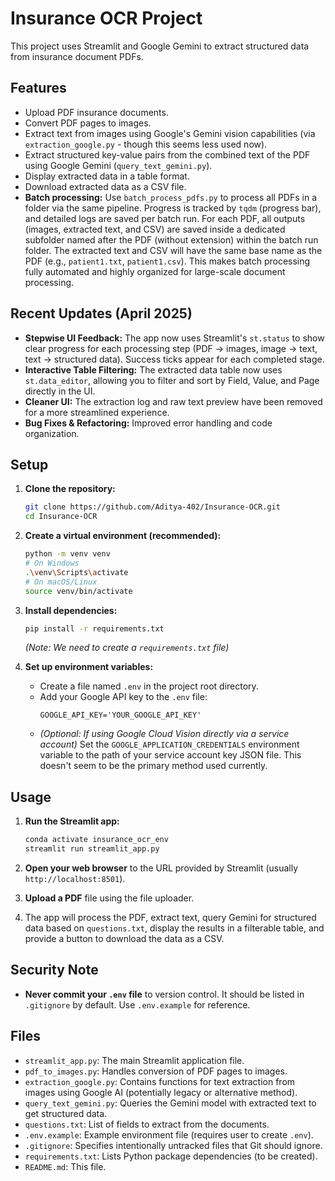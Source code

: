 # Insurance OCR Project

This project uses Streamlit and Google Gemini to extract structured data from insurance document PDFs.

## Features

*   Upload PDF insurance documents.
*   Convert PDF pages to images.
*   Extract text from images using Google's Gemini vision capabilities (via `extraction_google.py` - though this seems less used now).
*   Extract structured key-value pairs from the combined text of the PDF using Google Gemini (`query_text_gemini.py`).
*   Display extracted data in a table format.
*   Download extracted data as a CSV file.
*   **Batch processing:** Use `batch_process_pdfs.py` to process all PDFs in a folder via the same pipeline. Progress is tracked by `tqdm` (progress bar), and detailed logs are saved per batch run. For each PDF, all outputs (images, extracted text, and CSV) are saved inside a dedicated subfolder named after the PDF (without extension) within the batch run folder. The extracted text and CSV will have the same base name as the PDF (e.g., `patient1.txt`, `patient1.csv`). This makes batch processing fully automated and highly organized for large-scale document processing.

## Recent Updates (April 2025)

- **Stepwise UI Feedback:** The app now uses Streamlit's `st.status` to show clear progress for each processing step (PDF → images, image → text, text → structured data). Success ticks appear for each completed stage.
- **Interactive Table Filtering:** The extracted data table now uses `st.data_editor`, allowing you to filter and sort by Field, Value, and Page directly in the UI.
- **Cleaner UI:** The extraction log and raw text preview have been removed for a more streamlined experience.
- **Bug Fixes & Refactoring:** Improved error handling and code organization.

## Setup

1.  **Clone the repository:**
    ```bash
    git clone https://github.com/Aditya-402/Insurance-OCR.git
    cd Insurance-OCR
    ```

2.  **Create a virtual environment (recommended):**
    ```bash
    python -m venv venv
    # On Windows
    .\venv\Scripts\activate
    # On macOS/Linux
    source venv/bin/activate
    ```

3.  **Install dependencies:**
    ```bash
    pip install -r requirements.txt 
    ```
    *(Note: We need to create a `requirements.txt` file)*

4.  **Set up environment variables:**
    *   Create a file named `.env` in the project root directory.
    *   Add your Google API key to the `.env` file:
        ```
        GOOGLE_API_KEY='YOUR_GOOGLE_API_KEY'
        ```
    *   *(Optional: If using Google Cloud Vision directly via a service account)* Set the `GOOGLE_APPLICATION_CREDENTIALS` environment variable to the path of your service account key JSON file. This doesn't seem to be the primary method used currently.

## Usage

1.  **Run the Streamlit app:**
    ```bash
    conda activate insurance_ocr_env
    streamlit run streamlit_app.py
    ```

2.  **Open your web browser** to the URL provided by Streamlit (usually `http://localhost:8501`).

3.  **Upload a PDF** file using the file uploader.

4.  The app will process the PDF, extract text, query Gemini for structured data based on `questions.txt`, display the results in a filterable table, and provide a button to download the data as a CSV.

## Security Note
- **Never commit your `.env` file** to version control. It should be listed in `.gitignore` by default. Use `.env.example` for reference.

## Files

*   `streamlit_app.py`: The main Streamlit application file.
*   `pdf_to_images.py`: Handles conversion of PDF pages to images.
*   `extraction_google.py`: Contains functions for text extraction from images using Google AI (potentially legacy or alternative method).
*   `query_text_gemini.py`: Queries the Gemini model with extracted text to get structured data.
*   `questions.txt`: List of fields to extract from the documents.
*   `.env.example`: Example environment file (requires user to create `.env`).
*   `.gitignore`: Specifies intentionally untracked files that Git should ignore.
*   `requirements.txt`: Lists Python package dependencies (to be created).
*   `README.md`: This file.
